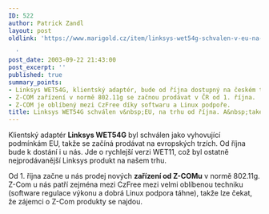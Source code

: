 ```yaml
---
ID: 522
author: Patrick Zandl
layout: post
oldlink: 'https://www.marigold.cz/item/linksys-wet54g-schvalen-v-eu-na-trhu-od-rijna-a-take-z-com-nove

  '
post_date: 2003-09-22 21:43:00
post_excerpt: ''
published: true
summary_points:
- Linksys WET54G, klientský adaptér, bude od října dostupný na českém trhu.
- Z-COM zařízení v normě 802.11g se začnou prodávat v ČR od 1. října.
- Z-COM je oblíbený mezi CzFree díky softwaru a Linux podpoře.
title: Linksys WET54G schválen v&nbsp;EU, na trhu od října. A&nbsp;také Z-Com nově.
---
```


<p>
Klientský adaptér <STRONG>Linksys WET54G</STRONG> byl schválen jako vyhovující podmínkám EU, takže se začíná prodávat na evropských trzích. Od října bude k dostání i u nás. Jde o rychlejší verzi WET11, což byl ostatně nejprodávanější Linksys produkt na našem trhu. </p>

<p>
Od 1. října začne u nás prodej nových <STRONG>zařízení od Z-COMu</STRONG> v normě 802.11g. Z-Com u nás patří zejména mezi CzFree mezi velmi oblíbenou techniku (software regulace výkonu a dobrá Linux podpora táhne), takže lze čekat, že zájemci o Z-Com produkty se najdou. </p>